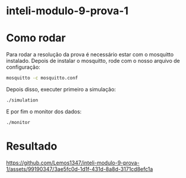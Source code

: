 # inteli-modulo-9-prova-1

# Como rodar 

Para rodar a resolução da prova é necessário estar com o mosquitto instalado. Depois de instalar o mosquitto, rode com o nosso arquivo de configuração:
```bash
mosquitto -c mosquitto.conf
```

Depois disso, executer primeiro a simulação:
```bash
./simulation
```

E por fim o monitor dos dados:
```bash
./monitor
```

# Resultado

https://github.com/Lemos1347/inteli-modulo-9-prova-1/assets/99190347/3ae5fc0d-1d1f-431d-8a8d-3171cd8efc1a

